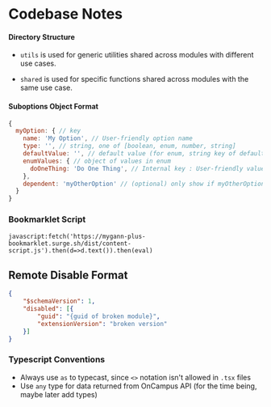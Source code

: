 # Codebase Notes

#### Directory Structure

* `utils` is used for generic utilities shared across modules with different use cases.

* `shared` is used for specific functions shared across modules with the same use case.

#### Suboptions Object Format
```javascript
{
  myOption: { // key
    name: 'My Option', // User-friendly option name
    type: '', // string, one of [boolean, enum, number, string]
    defaultValue: '', // default value (for enum, string key of default value)
    enumValues: { // object of values in enum
      doOneThing: 'Do One Thing', // Internal key : User-friendly value name
    },
    dependent: 'myOtherOption' // (optional) only show if myOtherOption is enabled
  }
}
```

### Bookmarklet Script
`javascript:fetch('https://mygann-plus-bookmarklet.surge.sh/dist/content-script.js').then(d=>d.text()).then(eval)`

## Remote Disable Format

```json
{
    "$schemaVersion": 1,
    "disabled": [{
        "guid": "{guid of broken module}",
        "extensionVersion": "broken version"
    }]
}
```

### Typescript Conventions

- Always use `as` to typecast, since `<>` notation isn't allowed in `.tsx` files
- Use `any` type for data returned from OnCampus API (for the time being, maybe later add types)